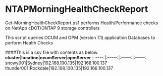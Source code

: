 # NTAPMorningHealthCheckReport
Get-MorningHealthCheckReport.ps1 performs Health/Performance checks on NetApp cDOT/ONTAP 9 storage controllers

This script queries OCUM and OPM (version 7.1) application Databases to perform Health Checks

####This is a csv file with contents as below:
**cluster**|**location**|**ocumServer**|**opmServer**
:-----:|:-----:|:-----:|:-----:
snowy001|Sydney|192.168.100.135|192.168.100.137
thunder001|Rockdale|192.168.100.135|192.168.100.137